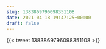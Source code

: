 ```yaml
---
slug: 1383869796098351108
date: 2021-04-18 19:47:25+00:00
draft: false
---
```


{{< tweet 1383869796098351108 >}}
